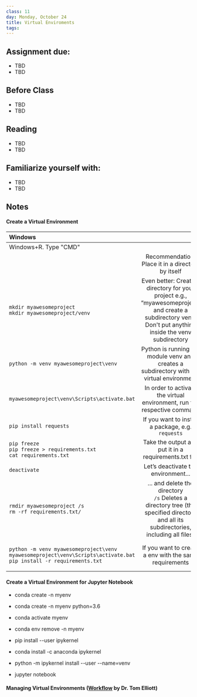 ```yaml
---
class: 11
day: Monday, October 24
title: Virtual Enviroments
tags: 
---
```


## Assignment due: 
- TBD 
- TBD 

## Before Class 
- TBD 
- TBD 

## Reading 
- TBD 
- TBD 

## Familiarize yourself with: 
- TBD 
- TBD 

## Notes 

#### Create a Virtual Environment

|Windows||Mac|
|:-|:-:|:-|
|Windows+R. Type "CMD"||In applications, search for “Terminal”|
||Recommendation: Place it in a directory by itself||
| `mkdir myawesomeproject` <br /> `mkdir myawesomeproject/venv`|Even better: Create a directory for your project e.g., “myawesomeproject” and create a subdirectory venv. Don't put anything inside the venv subdirectory|`mkdir myawesomeproject` <br /> `mkdir myawesomeproject/venv`|
|`python -m venv myawesomeproject\venv`|Python is running the module venv and creates a subdirectory with the virtual environment|`python3 -m venv myawesomeproject/venv`|
|`myawesomeproject\venv\Scripts\activate.bat`|In order to activate the virtual environment, run the respective command|`source myawesomeproject/venv/bin/activate`|
|`pip install requests`|If you want to install a package, e.g. `requests`|`pip install requests`|
|`pip freeze` <br /> `pip freeze > requirements.txt` <br /> `cat requirements.txt`|Take the output and put it in a requirements.txt file|`pip freeze` <br /> `pip3 freeze > requirements.txt` <br /> `cat requirements.txt`|
|`deactivate`|Let’s deactivate the environment...|`deactivate`|
|`rmdir myawesomeproject /s` <br /> `rm -rf requirements.txt/`|  ... and delete the directory <br /> `/s` Deletes a directory tree (the specified directory and all its subdirectories, including all files)|`rmdir myawesomeproject /s` <br /> `rm -rf requirements.txt/`|
|`python -m venv myawesomeproject\venv` <br /> `myawesomeproject\venv\Scripts\activate.bat` <br /> `pip install -r requirements.txt`|If you want to create a env with the same requirements|`python3 -m venv myawesomeproject/venv` <br /> `source myawesomeproject/venv/bin/activate` <br /> `pip install -r requirements.txt`|

#### Create a Virtual Environment for Jupyter Notebook
- conda create -n myenv
- conda create -n myenv python=3.6
- conda activate myenv
- conda env remove -n myenv

- pip install --user ipykernel
- conda install -c anaconda ipykernel
- python -m ipykernel install --user --name=venv
- jupyter notebook


#### Managing Virtual Environments ([Workflow](https://twitter.com/paregorios/status/1578455947621515264) by Dr. Tom Elliott)
